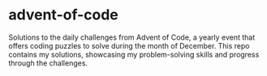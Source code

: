 # advent-of-code
Solutions to the daily challenges from Advent of Code, a yearly event that offers coding puzzles to solve during the month of December. This repo contains my solutions, showcasing my problem-solving skills and progress through the challenges.
